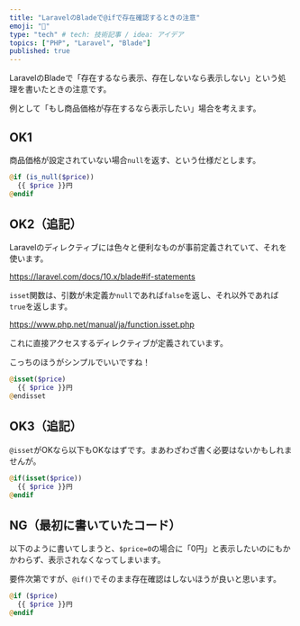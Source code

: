 ```yaml
---
title: "LaravelのBladeで@ifで存在確認するときの注意"
emoji: "🦁"
type: "tech" # tech: 技術記事 / idea: アイデア
topics: ["PHP", "Laravel", "Blade"]
published: true
---
```


LaravelのBladeで「存在するなら表示、存在しないなら表示しない」という処理を書いたときの注意です。

例として「もし商品価格が存在するなら表示したい」場合を考えます。

## OK1

商品価格が設定されていない場合`null`を返す、という仕様だとします。

```php
@if (is_null($price))
  {{ $price }}円
@endif
```

## OK2（追記）

Laravelのディレクティブには色々と便利なものが事前定義されていて、それを使います。

https://laravel.com/docs/10.x/blade#if-statements

`isset`関数は、引数が未定義か`null`であれば`false`を返し、それ以外であれば`true`を返します。

https://www.php.net/manual/ja/function.isset.php

これに直接アクセスするディレクティブが定義されています。

こっちのほうがシンプルでいいですね！

```php
@isset($price)
  {{ $price }}円
@endisset
```

## OK3（追記）

`@isset`がOKなら以下もOKなはずです。まあわざわざ書く必要はないかもしれませんが。

```php
@if(isset($price))
  {{ $price }}円
@endif
```

## NG（最初に書いていたコード）

以下のように書いてしまうと、`$price=0`の場合に「0円」と表示したいのにもかかわらず、表示されなくなってしまいます。

要件次第ですが、`@if()`でそのまま存在確認はしないほうが良いと思います。

```php
@if ($price)
  {{ $price }}円
@endif
```
